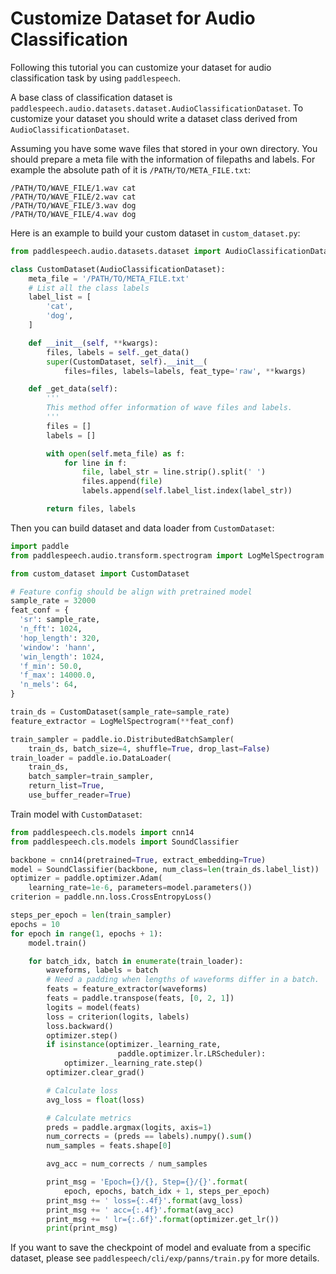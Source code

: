 # Customize Dataset for Audio Classification

Following this tutorial you can customize your dataset for audio classification task by using `paddlespeech`.

A base class of classification dataset is `paddlespeech.audio.datasets.dataset.AudioClassificationDataset`. To customize your dataset you should write a dataset class derived from `AudioClassificationDataset`. 

Assuming you have some wave files that stored in your own directory. You should prepare a meta file with the information of filepaths and labels. For example the absolute path of it is `/PATH/TO/META_FILE.txt`:
```
/PATH/TO/WAVE_FILE/1.wav cat
/PATH/TO/WAVE_FILE/2.wav cat
/PATH/TO/WAVE_FILE/3.wav dog
/PATH/TO/WAVE_FILE/4.wav dog
```
Here is an example to build your custom dataset in `custom_dataset.py`:

```python
from paddlespeech.audio.datasets.dataset import AudioClassificationDataset

class CustomDataset(AudioClassificationDataset):
    meta_file = '/PATH/TO/META_FILE.txt'
    # List all the class labels
    label_list = [
        'cat',
        'dog',
    ]

    def __init__(self, **kwargs):
        files, labels = self._get_data()
        super(CustomDataset, self).__init__(
            files=files, labels=labels, feat_type='raw', **kwargs)

    def _get_data(self):
        '''
        This method offer information of wave files and labels.
        '''
        files = []
        labels = []

        with open(self.meta_file) as f:
            for line in f:
                file, label_str = line.strip().split(' ')
                files.append(file)
                labels.append(self.label_list.index(label_str))

        return files, labels
```

Then you can build dataset and data loader from `CustomDataset`:
```python
import paddle
from paddlespeech.audio.transform.spectrogram import LogMelSpectrogram

from custom_dataset import CustomDataset

# Feature config should be align with pretrained model
sample_rate = 32000
feat_conf = {
  'sr': sample_rate,
  'n_fft': 1024,
  'hop_length': 320,
  'window': 'hann',
  'win_length': 1024,
  'f_min': 50.0,
  'f_max': 14000.0,
  'n_mels': 64,
}

train_ds = CustomDataset(sample_rate=sample_rate)
feature_extractor = LogMelSpectrogram(**feat_conf)

train_sampler = paddle.io.DistributedBatchSampler(
    train_ds, batch_size=4, shuffle=True, drop_last=False)
train_loader = paddle.io.DataLoader(
    train_ds,
    batch_sampler=train_sampler,
    return_list=True,
    use_buffer_reader=True)
```

Train model with `CustomDataset`:
```python
from paddlespeech.cls.models import cnn14
from paddlespeech.cls.models import SoundClassifier

backbone = cnn14(pretrained=True, extract_embedding=True)
model = SoundClassifier(backbone, num_class=len(train_ds.label_list))
optimizer = paddle.optimizer.Adam(
    learning_rate=1e-6, parameters=model.parameters())
criterion = paddle.nn.loss.CrossEntropyLoss()

steps_per_epoch = len(train_sampler)
epochs = 10
for epoch in range(1, epochs + 1):
    model.train()

    for batch_idx, batch in enumerate(train_loader):
        waveforms, labels = batch
        # Need a padding when lengths of waveforms differ in a batch.
        feats = feature_extractor(waveforms)        
        feats = paddle.transpose(feats, [0, 2, 1])
        logits = model(feats)
        loss = criterion(logits, labels)
        loss.backward()
        optimizer.step()
        if isinstance(optimizer._learning_rate,
                        paddle.optimizer.lr.LRScheduler):
            optimizer._learning_rate.step()
        optimizer.clear_grad()

        # Calculate loss
        avg_loss = float(loss)

        # Calculate metrics
        preds = paddle.argmax(logits, axis=1)
        num_corrects = (preds == labels).numpy().sum()
        num_samples = feats.shape[0]

        avg_acc = num_corrects / num_samples

        print_msg = 'Epoch={}/{}, Step={}/{}'.format(
            epoch, epochs, batch_idx + 1, steps_per_epoch)
        print_msg += ' loss={:.4f}'.format(avg_loss)
        print_msg += ' acc={:.4f}'.format(avg_acc)
        print_msg += ' lr={:.6f}'.format(optimizer.get_lr())
        print(print_msg)
```

If you want to save the checkpoint of model and evaluate from a specific dataset, please see `paddlespeech/cli/exp/panns/train.py` for more details.
